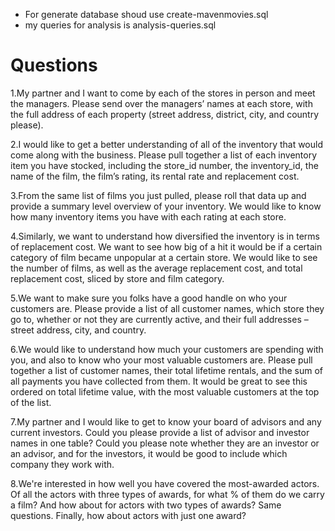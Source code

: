 - For generate database shoud use create-mavenmovies.sql
- my queries for analysis is analysis-queries.sql

# Questions

1.My partner and I want to come by each of the stores in person and meet the
managers. Please send over the managers’ names at each store, with the full
address of each property (street address, district, city, and country please).

2.I would like to get a better understanding of all of the inventory that would
come along with the business. Please pull together a list of each inventory item
you have stocked, including the store_id number, the inventory_id, the name of
the film, the film’s rating, its rental rate and replacement cost.

3.From the same list of films you just pulled, please roll that data up and
provide a summary level overview of your inventory. We would like to know how
many inventory items you have with each rating at each store.

4.Similarly, we want to understand how diversified the inventory is in terms of
replacement cost. We want to see how big of a hit it would be if a certain
category of film became unpopular at a certain store. We would like to see the
number of films, as well as the average replacement cost, and total replacement
cost, sliced by store and film category.

5.We want to make sure you folks have a good handle on who your customers are.
Please provide a list of all customer names, which store they go to, whether or
not they are currently active, and their full addresses – street address, city,
and country.

6.We would like to understand how much your customers are spending with you, and
also to know who your most valuable customers are. Please pull together a list
of customer names, their total lifetime rentals, and the sum of all payments you
have collected from them. It would be great to see this ordered on total
lifetime value, with the most valuable customers at the top of the list.

7.My partner and I would like to get to know your board of advisors and any
current investors. Could you please provide a list of advisor and investor names
in one table? Could you please note whether they are an investor or an advisor,
and for the investors, it would be good to include which company they work with.

8.We're interested in how well you have covered the most-awarded actors. Of all
the actors with three types of awards, for what % of them do we carry a film?
And how about for actors with two types of awards? Same questions. Finally, how
about actors with just one award?
